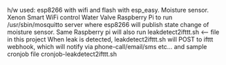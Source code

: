 h/w used: esp8266 with wifi and flash with esp_easy. 
Moisture sensor. Xenon Smart WiFi control Water Valve 
Raspberry Pi to run /usr/sbin/mosquitto server where esp8266 will publish state change of moisture sensor. 
Same Raspberry pi will also run leakdetect2ifttt.sh <-- file in this project 
When leak is detected, leakdetect2ifttt.sh will POST to ifttt webhook, 
which will notify via phone-call/email/sms etc... 
and sample cronjob file cronjob-leakdetect2ifttt.sh
